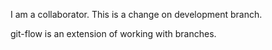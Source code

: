 
I am a collaborator. This is a change on development branch.  

git-flow is an extension of working with branches.
